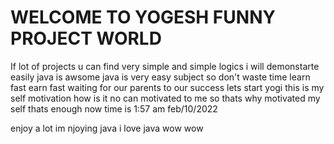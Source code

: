 # WELCOME TO YOGESH FUNNY PROJECT WORLD 
  If lot of projects u can find
  very simple and simple logics
  i will demonstarte easily
  java is awsome
  java is very easy subject so don't waste time learn fast earn fast
  waiting for our parents to our success
  lets start yogi 
  this is my self motivation how is it 
  no can motivated to me so thats why motivated my self
  thats enough 
  now time is 1:57 am feb/10/2022

  enjoy a lot 
  im njoying java i love java wow wow 